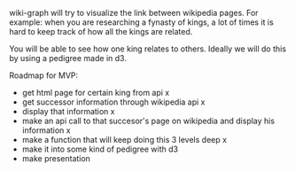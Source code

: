wiki-graph will try to visualize the link between wikipedia pages.
For example: when you are researching a fynasty of kings, a lot of times it is hard
to keep track of how all the kings are related. 

You will be able to see how one king relates to others. Ideally we will do this by
using a pedigree made in d3. 

Roadmap for MVP:
- get html page for certain king from api x
- get successor information through wikipedia api x
- display that information x
- make an api call to that succesor's page on wikipedia and display his information x
- make a function that will keep doing this 3 levels deep x
- make it into some kind of pedigree with d3 
- make presentation 

